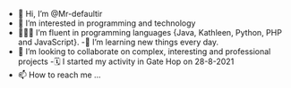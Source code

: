 - 👋 Hi, I’m @Mr-defaultir
- 👀 I’m interested in programming and technology
- 🧑🏻‍💻 I’m fluent in programming languages ​​{Java, Kathleen, Python, PHP and JavaScript}.
-🌱 I’m learning new things every day.
- 💞️ I’m looking to collaborate on complex, interesting and professional projects
-🗓️ I started my activity in Gate Hop on 28-8-2021
- 📫 How to reach me ...

<!---
Mr-defaultir/Mr-defaultir is a ✨ special ✨ repository because its `README.md` (this file) appears on your GitHub profile.
You can click thePreview link to take a look at your changes.
--->
